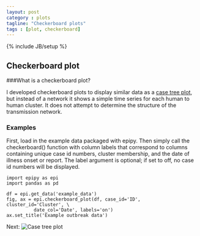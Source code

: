 ```yaml
---
layout: post
category : plots
tagline: "Checkerboard plots"
tags : [plot, checkerboard]
---
```

{% include JB/setup %}

## Checkerboard plot

###What is a checkerboard plot?

I developed checkerboard plots to display similar data as a
[case tree plot](http://cmrivers.github.io/epipy/plots/2014/02/01/case-tree-plot/),
but instead of a network it shows a simple time series for each human to human cluster.
It does not attempt to determine the structure of the transmission network.


### Examples

First, load in the example data packaged with epipy.
Then simply call the checkerboard() function with column labels that correspond to columns
containing unique case id numbers, cluster membership, and the date of illness onset or report.
The label argument is optional; if set to off, no case id numbers will be displayed.

    import epipy as epi
    import pandas as pd

    df = epi.get_data('example_data')
    fig, ax = epi.checkerboard_plot(df, case_id='ID', cluster_id='Cluster', \
              date_col='Date', labels='on')
    ax.set_title('Example outbreak data')


Next: ![Case tree plot](http://cmrivers.github.io/epipy/plots/2014/02/01/case-tree-plot/)
